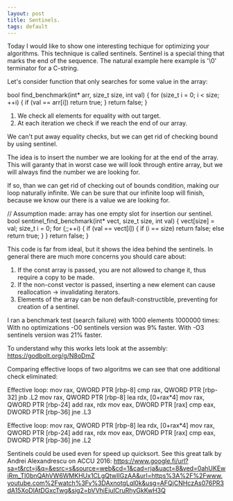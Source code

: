```yaml
---
layout: post
title: Sentinels.
tags: default
---
```


Today I would like to show one interesting techique for optimizing your algorithms. This technique is called sentinels.
Sentinel is a special thing that marks the end of the sequence. The natural example here example is '\0' terminator for a C-string.

Let's consider function that only searches for some value in the array:

bool find_benchmark(int* arr, size_t size, int val)
{
  for (size_t i = 0; i < size; ++i)
  {
    if (val == arr[i])
      return true;
  }
  return false;
}

1. We check all elements for equality with out target.
2. At each iteration we check if we reach the end of our array.

We can't put away equality checks, but we can get rid of checking bound by using sentinel.

The idea is to insert the number we are looking for at the end of the array.
This will garanty that in worst case we will look through entire array, but we will always find the number we are looking for.

If so, than we can get rid of checking out of bounds condition, making our loop naturally infinite. We can be sure that our infinite loop will finish, because we know our there is a value we are looking for.

// Assumption made: array has one empty slot for insertion our sentinel.
bool sentinel_find_benchmark(int* vect, size_t size, int val)
{
  vect[size] = val;
  size_t i = 0;
  for (;;++i)
  {
    if (val == vect[i])
    {
      if (i == size)
        return false;
      else
        return true;
    }
  }
  return false;
}

This code is far from ideal, but it shows the idea behind the sentinels.
In general there are much more concerns you should care about:
1. If the const array is passed, you are not allowed to change it, thus require a copy to be made.
2. If the non-const vector is passed, inserting a new element can cause reallocation -> invalidating iterators.
3. Elements of the array can be non default-constructible, preventing for creation of a sentinel. 

I ran a benchmark test (search failure) with 1000 elements 1000000 times:
With no optimizations -O0 sentinels version was 9% faster.
With -O3 sentinels version was 21% faster.

To understand why this works lets look at the assembly:
https://godbolt.org/g/N8oDmZ

Comparing effective loops of two algoritms we can see that one additional check eliminated:

Effective loop:
        mov     rax, QWORD PTR [rbp-8]
        cmp     rax, QWORD PTR [rbp-32]
        jnb     .L2
        mov     rax, QWORD PTR [rbp-8]
        lea     rdx, [0+rax*4]
        mov     rax, QWORD PTR [rbp-24]
        add     rax, rdx
        mov     eax, DWORD PTR [rax]
        cmp     eax, DWORD PTR [rbp-36]
        jne     .L3

Effective loop:
        mov     rax, QWORD PTR [rbp-8]
        lea     rdx, [0+rax*4]
        mov     rax, QWORD PTR [rbp-24]
        add     rax, rdx
        mov     eax, DWORD PTR [rax]
        cmp     eax, DWORD PTR [rbp-36]
        jne     .L2


Sentinels could be used even for speed up quicksort. See this great talk by Andrei Alexandrescu on ACCU 2016:
https://www.google.fi/url?sa=t&rct=j&q=&esrc=s&source=web&cd=1&cad=rja&uact=8&ved=0ahUKEwiRm_TI0bnQAhVW6WMKHUx1CLgQtwIIGzAA&url=https%3A%2F%2Fwww.youtube.com%2Fwatch%3Fv%3DAxnotgLql0k&usg=AFQjCNHczAs076PR3dA15XoDlAtDGxcTwg&sig2=bVVhiEjuICruRhyGkKwH3Q

